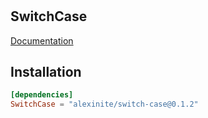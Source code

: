 #

## SwitchCase

[Documentation](https://alexinite.github.io/WallyPackages/switchcase/)

## Installation

```toml
[dependencies]
SwitchCase = "alexinite/switch-case@0.1.2"
```
